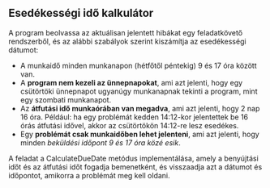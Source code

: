 ## Esedékességi idő kalkulátor

A program beolvassa az aktuálisan jelentett hibákat egy feladatkövető rendszerből, és az alábbi szabályok szerint kiszámítja az esedékességi dátumot:

* A munkaidő minden munkanapon (hétfőtől péntekig) 9 és 17 óra között van.
* A **program nem kezeli az ünnepnapokat**, ami azt jelenti, hogy egy csütörtöki ünnepnapot ugyanúgy munkanapnak tekinti a program, mint egy szombati munkanapot.
* Az **átfutási idő munkaórában van megadva**, ami azt jelenti, hogy 2 nap 16 óra. Például: ha egy problémát kedden 14:12-kor jelentettek be 16 órás átfutási idővel, akkor az csütörtökön 14:12-re lesz esedékes.
* Egy **problémát csak munkaidőben lehet jelenteni**, ami azt jelenti, hogy minden *beküldési időpont 9 és 17 óra közé esik*.

A feladat a CalculateDueDate metódus implementálása, amely a benyújtási időt és az átfutási időt fogadja bemenetként, és visszaadja azt a dátumot és időpontot, amikorra a problémát meg kell oldani.